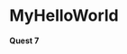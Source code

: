 # MyHelloWorld

**Quest 7**







<!-- **Quest 6**

    Re-work coin system.
        1) Add class for coins.

            coin = {
                this.comment: comment,
                this.color: color,
                this.amount: amount,
                this.date: new Date(),
            }


        2) Add one array for save all of coins

            allCoins = [coin, coin, coin]
            console.log(allCoins[1])

        
        3) Some steps for clear code.

            coin and all of this in first place,
            dates in secons... -->





<!-- **Quest 5**

    1. HOT re-QUEST**
            This must accept only numbers in 1-28
            This can't accept any more than 2 symbols of date.

                ...subs...
            Payday can be installed only in 1-28 or installed on first day of each month.
            if (something) {install on 1-28 values} else {install 1}

    2.  Was finded bugs with payDay input. If into input place number like 28 and higher
        calculater will be wrong work. It's returns negative number of day lefts to payday.

        !!!
        may be do it like list and fix 1 and 2 quests by one?
        !!!         this think added to concepts

    3.  Input payDay must accept only numbers 1-28
        
        2.1     Develop new conception for days of PayDay
                How that can be correct?
                May be payDay input didn't need?
                We can use first day of each month for that.

        2.2     App must accept only correct days! -->


<!-- **Qest 4**

re-change incorrect names
(like loseMoneys => spendMoneys)

rework calculator. That's must calculate accepted spends based on current day
FOR EXAMPLE:

    1. payDay today. That means payDay moneys / 30
        3000 / 30 = 100 coins per day can be spend
    2. payDay was a week ago. 
        3000 / 23 = 130... coins per day can be spend
    AND OTHER EXAMPLES...

**Quest 4.1 ATTANTION FIX**

    something was wrong and now we have *ATTANTION*:

    null string is can't be argument for getElementById()
                                            index.html

    FIX IT:

        1) Trouble place was finded. That is payDay input. Something wrong with it.
        2) Trouble was with <label> tag. That must was placed before input. (Input cant be into label) -->



<!-- **Quest 3**
**GeneralSystem**
 -->

<!-- **createFunctionForCalculateFreeMoneysPerDay**

Function #1:    variable for count of moneys what user want to save.
    That means deposite in future by user. Like a keep moneys in the Bank.

Function #2:    calculate full added - full lessed - saved moneys.
    A little rework for general formula. -->

<!-- Function #3:    calculate result of Function #2 / days of current month.
    Calculate count of days in "that" month and calculate general formula with it.

**createSystemOfSortAmountsOfDaysInMonths**

february 28(29) days
september 31 days
and other... -->



<!-- **Quest 2**

**CreateFormForUser**

This form must return amount of money entered by user.
Positive amount must be writted for "addedMoneys" array
Negatuve for "lessedMoneys"

This will be calculate later for write in "currentCoins" variable.
Code this and return result in "currentCoins"
 -->




<!-- **Quest 1** 

**CreateVariables**

    Let's create variables for my programm.
    What a variables we need?

    -   currentCoins = current moneys in account.
    -   payDay = date of general money up.
    -   ??? changeCoins = for add/lose moneys on account for a some time.


**CreateArrays**

    this needs for app history
    -   addedMoneys[]
    -   lessedMoneys[]
    that will be save variable's (changeCoins) 
    and sort this on Added or Lessed group's
    for general calculate it later.


**CreateObjects**

    coins = {
        comment: 'for what',
        amount: number,
        color: green/red (+/-),
    } -->